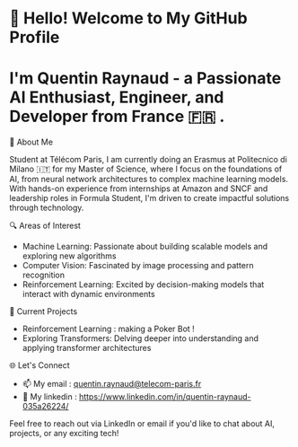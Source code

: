 # 👋 Hello! Welcome to My GitHub Profile
# I'm Quentin Raynaud - a Passionate AI Enthusiast, Engineer, and Developer from France 🇫🇷 . 
🚀 About Me

Student at Télécom Paris, I am currently doing an Erasmus at Politecnico di Milano 🇮🇹 for my Master of Science, where I focus on the foundations of AI, from neural network architectures to complex machine learning models. With hands-on experience from internships at Amazon and SNCF and leadership roles in Formula Student, I'm driven to create impactful solutions through technology.

🔍 Areas of Interest

- Machine Learning: Passionate about building scalable models and exploring new algorithms
- Computer Vision: Fascinated by image processing and pattern recognition
- Reinforcement Learning: Excited by decision-making models that interact with dynamic environments

📘 Current Projects

- Reinforcement Learning : making a Poker Bot ! 
- Exploring Transformers: Delving deeper into understanding and applying transformer architectures

🌐 Let's Connect
- 📫 My email : quentin.raynaud@telecom-paris.fr
- 👥 My linkedin : https://www.linkedin.com/in/quentin-raynaud-035a26224/

Feel free to reach out via LinkedIn or email if you'd like to chat about AI, projects, or any exciting tech!
<!---
quentinrtelecom/quentinrtelecom is a ✨ special ✨ repository because its `README.md` (this file) appears on your GitHub profile.
You can click the Preview link to take a look at your changes.
--->
